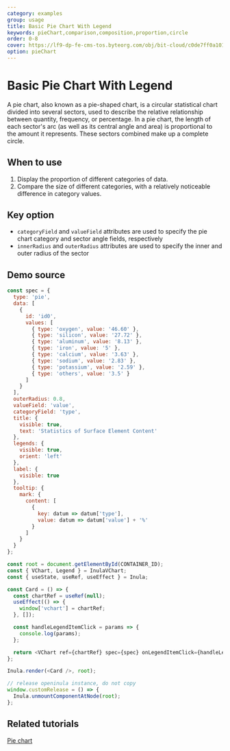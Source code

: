 ```yaml
---
category: examples
group: usage
title: Basic Pie Chart With Legend
keywords: pieChart,comparison,composition,proportion,circle
order: 0-8
cover: https://lf9-dp-fe-cms-tos.byteorg.com/obj/bit-cloud/c0de7ff0a101bd4cb25c81707.png
option: pieChart
---
```


# Basic Pie Chart With Legend

A pie chart, also known as a pie-shaped chart, is a circular statistical chart divided into several sectors, used to describe the relative relationship between quantity, frequency, or percentage. In a pie chart, the length of each sector's arc (as well as its central angle and area) is proportional to the amount it represents. These sectors combined make up a complete circle.

## When to use

1. Display the proportion of different categories of data.
2. Compare the size of different categories, with a relatively noticeable difference in category values.

## Key option

- `categoryField` and `valueField` attributes are used to specify the pie chart category and sector angle fields, respectively
- `innerRadius` and `outerRadius` attributes are used to specify the inner and outer radius of the sector

## Demo source

```javascript livedemo template=openinula-vchart
const spec = {
  type: 'pie',
  data: [
    {
      id: 'id0',
      values: [
        { type: 'oxygen', value: '46.60' },
        { type: 'silicon', value: '27.72' },
        { type: 'aluminum', value: '8.13' },
        { type: 'iron', value: '5' },
        { type: 'calcium', value: '3.63' },
        { type: 'sodium', value: '2.83' },
        { type: 'potassium', value: '2.59' },
        { type: 'others', value: '3.5' }
      ]
    }
  ],
  outerRadius: 0.8,
  valueField: 'value',
  categoryField: 'type',
  title: {
    visible: true,
    text: 'Statistics of Surface Element Content'
  },
  legends: {
    visible: true,
    orient: 'left'
  },
  label: {
    visible: true
  },
  tooltip: {
    mark: {
      content: [
        {
          key: datum => datum['type'],
          value: datum => datum['value'] + '%'
        }
      ]
    }
  }
};

const root = document.getElementById(CONTAINER_ID);
const { VChart, Legend } = InulaVChart;
const { useState, useRef, useEffect } = Inula;

const Card = () => {
  const chartRef = useRef(null);
  useEffect(() => {
    window['vchart'] = chartRef;
  }, []);

  const handleLegendItemClick = params => {
    console.log(params);
  };

  return <VChart ref={chartRef} spec={spec} onLegendItemClick={handleLegendItemClick} />;
};

Inula.render(<Card />, root);

// release openinula instance, do not copy
window.customRelease = () => {
  Inula.unmountComponentAtNode(root);
};
```

## Related tutorials

[Pie chart](link)
